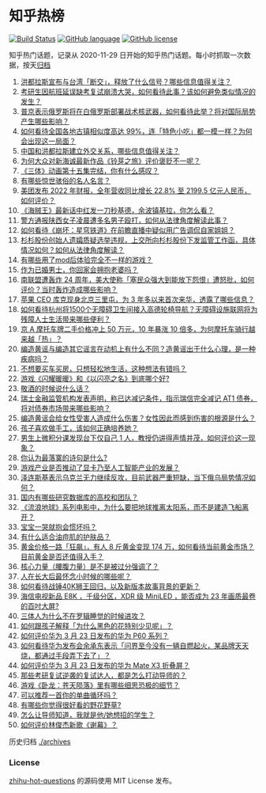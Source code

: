 # 知乎热榜
[![Build Status](https://github.com/ToWeLong/zhihu-hot-questions/workflows/CI/badge.svg)](https://github.com/ToWeLong/zhihu-hot-questions/actions)
[![GitHub language](https://img.shields.io/badge/language-golang-orange.svg)](https://golang.org/)
[![GitHub license](https://img.shields.io/github/license/ToWeLong/zhihu-hot-questions)](https://github.com/ToWeLong/zhihu-hot-questions/blob/main/LICENSE)

知乎热门话题，记录从 2020-11-29 日开始的知乎热门话题。每小时抓取一次数据，按天[归档](./archives)

<!-- BEGIN -->

1. [洪都拉斯宣布与台湾「断交」，释放了什么信号？哪些信息值得关注？](https://www.zhihu.com/question/591938056)
1. [考研生因航班延误缺考复试崩溃大哭，如何看待此事？该如何避免类似情况的发生？](https://www.zhihu.com/question/591772829)
1. [普京表示俄罗斯将在白俄罗斯部署战术核武器，如何看待此举？将对国际局势产生哪些影响？](https://www.zhihu.com/question/591937034)
1. [如何看待全国各地古镇相似度高达 99%，连「特色小吃」都一模一样？为何会出现这一局面？](https://www.zhihu.com/question/591935274)
1. [中国和洪都拉斯建立外交关系，哪些信息值得关注？](https://www.zhihu.com/question/591938709)
1. [为何大众对新海诚最新作品《铃芽之旅》评价褒贬不一呢？](https://www.zhihu.com/question/591690582)
1. [《三体》动画第十五集完结，你有什么感叹？](https://www.zhihu.com/question/591228549)
1. [有哪些惊世骇俗的名人名言？](https://www.zhihu.com/question/66107512)
1. [美团发布 2022 年财报，全年营收同比增长 22.8% 至 2199.5 亿元人民币，如何评价？](https://www.zhihu.com/question/591624391)
1. [《海贼王》最新话中红发一刀秒基德，余波镇基拉，你怎么看？](https://www.zhihu.com/question/591572262)
1. [警方通报陕西女子凌晨遭多名男子殴打，如何从法律角度解读此事？](https://www.zhihu.com/question/591816247)
1. [如何看待《崩坏：星穹铁道》在前瞻直播中疑似用广告调侃自家姐姐？](https://www.zhihu.com/question/591684640)
1. [杉杉股份创始人遗孀质疑选举违规，上交所向杉杉股份下发监管工作函，具体情况如何？如何从法律角度解读？](https://www.zhihu.com/question/591767351)
1. [有哪些用了mod后体验完全不一样的游戏？](https://www.zhihu.com/question/584366441)
1. [作为已婚男士，你回家会拥抱老婆吗？](https://www.zhihu.com/question/590744686)
1. [南联盟遭轰炸 24 周年，美大使称「塞民众强大到能放下怨恨」遭怒批，如何评价？当时轰炸造成哪些影响？](https://www.zhihu.com/question/591814862)
1. [苹果 CEO 库克现身北京三里屯，为 3 年多以来首次来华，透露了哪些信息？](https://www.zhihu.com/question/591676798)
1. [如何看待杭州将1500个无障碍卫生间接入高德轮椅导航？无障碍设施联网将为残障人士生活带来哪些便利？](https://www.zhihu.com/question/591792157)
1. [京 A 摩托车牌二手价格冲上 50 万元，10 年暴涨 10 倍多，为何摩托车骑行越来越「热」？](https://www.zhihu.com/question/591759096)
1. [编造黄谣与编造其它谣言在动机上有什么不同？造黄谣出于什么心理，是一种疾病吗？](https://www.zhihu.com/question/591500010)
1. [不想要买车买房，只想轻松地生活，这种想法有错吗？](https://www.zhihu.com/question/591592960)
1. [游戏《闪耀暖暖》和《以闪亮之名》到底哪个好?](https://www.zhihu.com/question/553106542)
1. [敬酒的时候说什么话？](https://www.zhihu.com/question/269281662)
1. [瑞士金融监管机构发表声明，称已达减记条件，指示瑞信完全减记 AT1 债券，将对债券市场带来哪些影响？](https://www.zhihu.com/question/591430315)
1. [编造黄谣会给女性受害人造成什么伤害？女性因此而感到伤害的根源是什么？](https://www.zhihu.com/question/591500081)
1. [孩子喜欢做手工，该如何正确培养她？](https://www.zhihu.com/question/407875564)
1. [男生上微积分课发现台下仅自己 1 人，教授仍讲得声情并茂，如何评价这一现象？](https://www.zhihu.com/question/591772909)
1. [你认为最落寞的诗句是什么?](https://www.zhihu.com/question/590941687)
1. [游戏产业是否推动了显卡乃至人工智能产业的发展？](https://www.zhihu.com/question/590321265)
1. [泽连斯基表示乌克兰无力继续反攻，目前武器严重短缺，当下俄乌局势情况如何？](https://www.zhihu.com/question/591892026)
1. [国内有哪些研究数据库的高校和团队？](https://www.zhihu.com/question/287245041)
1. [《流浪地球》系列电影中，为什么要把地球推离太阳系，而不是建造飞船离开？](https://www.zhihu.com/question/591105506)
1. [宝宝一哭就抱会惯坏吗？](https://www.zhihu.com/question/583758708)
1. [有什么适合油痘肌的护肤品？](https://www.zhihu.com/question/287127316)
1. [黄金价格一路「狂飙」，有人 8 斤黄金变现 174 万，如何看待当前黄金市场？目前黄金是否还值得入手？](https://www.zhihu.com/question/591762377)
1. [核心力量（腰腹力量）是不是被过分强调了？](https://www.zhihu.com/question/427520184)
1. [人在长大后最怀念小时候的哪些呢？](https://www.zhihu.com/question/591222492)
1. [如何看待战锤40K狮王回归，以及新版本故事背景的更新？](https://www.zhihu.com/question/591369386)
1. [海信电视新品 E8K ，千级分区，XDR 级 MiniLED ，能否成为 23 年画质最卷的百吋大屏?](https://www.zhihu.com/question/591456424)
1. [三体人为什么不在罗辑睡觉的时候进攻？](https://www.zhihu.com/question/323948234)
1. [如何跟孩子解释「为什么黑色的花特别少见呢」？](https://www.zhihu.com/question/499991661)
1. [如何评价华为 3 月 23 日发布的华为 P60 系列？](https://www.zhihu.com/question/591395537)
1. [如何看待华为发布会余承东表示「问界至今没有一辆自燃起火，某品牌天天烧，都通过手段弄下去了」？](https://www.zhihu.com/question/591566504)
1. [如何评价华为 3 月 23 日发布的华为 Mate X3 折叠屏？](https://www.zhihu.com/question/591400767)
1. [那些考研复试逆袭的复试达人，都是怎么打动导师的？](https://www.zhihu.com/question/589700332)
1. [游戏《卧龙：苍天陨落》里有哪些细思恐极的细节？](https://www.zhihu.com/question/587722948)
1. [可以推荐一首你的单曲循环吗？](https://www.zhihu.com/question/591524563)
1. [有哪些你觉得很好看的野花野草?](https://www.zhihu.com/question/590364700)
1. [怎么让导师知道，我就是他/她想招的学生？](https://www.zhihu.com/question/589700048)
1. [如何评价林俊杰新歌《谢幕》？](https://www.zhihu.com/question/591716377)

<!-- END -->

历史归档 [./archives](./archives)


### License
[zhihu-hot-questions](https://github.com/towelong/zhihu-hot-questions) 的源码使用 MIT License 发布。